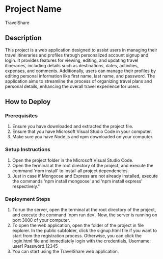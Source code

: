 # Project Name
TravelShare

## Description
This project is a web application designed to assist users in managing their travel itineraries and profiles through personalized account signup and login. It provides features for viewing, editing, and updating travel itineraries, including details such as destinations, dates, activities, expenses, and comments. Additionally, users can manage their profiles by editing personal information like first name, last name, and password. The application aims to streamline the process of organizing travel plans and personal details, enhancing the overall travel experience for users.

## How to Deploy

### Prerequisites
1. Ensure you have downloaded and extracted the project file.
2. Ensure that you have Microsoft Visual Studio Code in your computer.
3. Make sure you have Node.js and npm downloaded on your computer.

### Setup Instructions
1. Open the project folder in the Microsoft Visual Studio Code.
2. Open the terminal at the root directory of the project, and execute the command 'npm install' to install all project dependencies.
3. Just in case if Mongoose and Express are not already installed, execute the commands 'npm install mongoose' and 'npm install express' respectively."

### Deployment Steps
1. To run the server, open the terminal at the root directory of the project, and execute the command 'npm run dev'. Now, the server is running on port 3000 of your computer.
2. To open the web application, open the folder of the project in file explorer. In the public subfolder, click the signup.html file if you want to start from the registration process. Otherwise, you can click the login.html file and immediately login with the credentials, Username: user1 Password:12345
3. You can start using the TravelShare web application.
